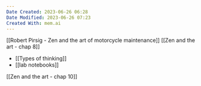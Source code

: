 ```yaml
---
Date Created: 2023-06-26 06:28
Date Modified: 2023-06-26 07:23
Created With: mem.ai
---
```

[[Robert Pirsig - Zen and the art of motorcycle maintenance]]
[[Zen and the art - chap 8]]

- [[Types of thinking]]
- [[lab notebooks]]

[[Zen and the art - chap 10]]
